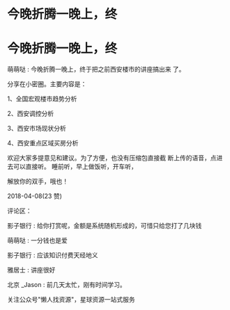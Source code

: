 # 今晚折腾一晚上，终

# 今晚折腾一晚上，终

萌萌哒 : 今晚折腾一晚上，终于把之前西安楼市的讲座搞出来 了。

分享在小密圈。主要内容是：

1、全国宏观楼市趋势分析

2、西安调控分析

3、西安市场现状分析

4、西安重点区域买房分析

欢迎大家多提意见和建议。为了方便，也没有压缩包直接截 断上传的语音，点进去可以直接听。 睡前听，早上做饭听，开车听，

解放你的双手，哦也！

2018-04-08(23 赞)

评论区：

影子银行 : 给你打赏呢，金额是系统随机形成的，可惜只给您打了几块钱

萌萌哒 : 一分钱也是爱

影子银行 : 应该知识付费天经地义

雅居士 : 讲座很好

北京 _Jason : 前几天太忙，刚有时间学习。

关注公众号"懒人找资源"，星球资源一站式服务